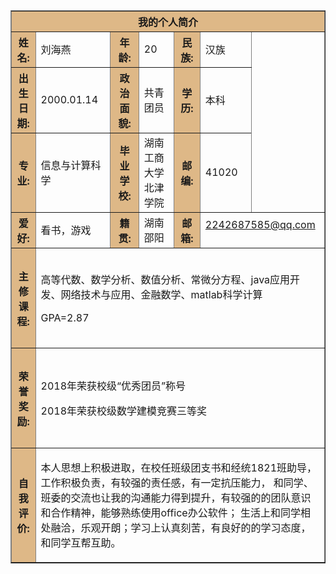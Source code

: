 <html>
 
<body background=http://zhengjianzhao.jpg>
 
<table border="1" align="center" cellpadding="10" width="800">
<tr>
    <th colspan="7" bgcolor="BurlyWood" >我的个人简介</th>
</tr>
 
<tr>
    <th bgcolor="BurlyWood">姓名:</th>
    <td> 刘海燕</td>
    <th bgcolor="BurlyWood">年龄:</th>
    <td>20</td>
    <th bgcolor="BurlyWood">民族:</th>
    <td>汉族</td>
    <td rowspan="3" width="100"<p><a href="zhengjianzhao。"><img border="0" src="" />
</a></p></td>
</tr>
 
<tr>
    <th bgcolor="BurlyWood">出生日期:</th>
    <td>2000.01.14</td>
    <th bgcolor="BurlyWood">政治面貌:</th>
    <td>共青团员</td>
    <th bgcolor="BurlyWood">学历:</th>
    <td>本科</td>
</tr>
 
<tr>
    <th bgcolor="BurlyWood">专业:</th>
    <td>信息与计算科学</td>
    <th bgcolor="BurlyWood">毕业学校:</th>
    <td>湖南工商大学北津学院</td>
    <th bgcolor="BurlyWood">邮编:</th>
    <td>41020</td>
</tr>
 
<tr>
     <th bgcolor="BurlyWood">爱好:</th>
     <td>看书，游戏</td>
     <th bgcolor="BurlyWood">籍贯:</th>
     <td>湖南邵阳</td>
     <th bgcolor="BurlyWood">邮箱:</th>
     <td colspan="2"<p><a  href="mailto:2242687585@qq.com?subject=Hello%20again">2242687585@qq.com </a></p></td>
</tr>
 
<tr>
     <th height="160" bgcolor="BurlyWood">主修课程:</th>
     <td colspan="6">
      <p>高等代数、数学分析、数值分析、常微分方程、java应用开发、网络技术与应用、金融数学、matlab科学计算</p>
      <p>GPA=2.87</p>
    </td>
</tr>
 
<tr>
     <th height="160" bgcolor="BurlyWood"> 荣誉奖励:</th>
     <td colspan="6">
    <p>2018年荣获校级“优秀团员”称号</p>
      <p>2018年荣获校级数学建模竞赛三等奖</p>
</tr>
 
<tr>
     <th height="160" bgcolor="BurlyWood">自我评价:</th>
     <td colspan="6">
    <p>本人思想上积极进取，在校任班级团支书和经统1821班助导，工作积极负责，有较强的责任感，有一定抗压能力，
      和同学、班委的交流也让我的沟通能力得到提升，有较强的的团队意识和合作精神，能够熟练使用office办公软件；
     生活上和同学相处融洽，乐观开朗；学习上认真刻苦，有良好的的学习态度，和同学互帮互助。</p>
</tr>
 
</body>
 
</html>
